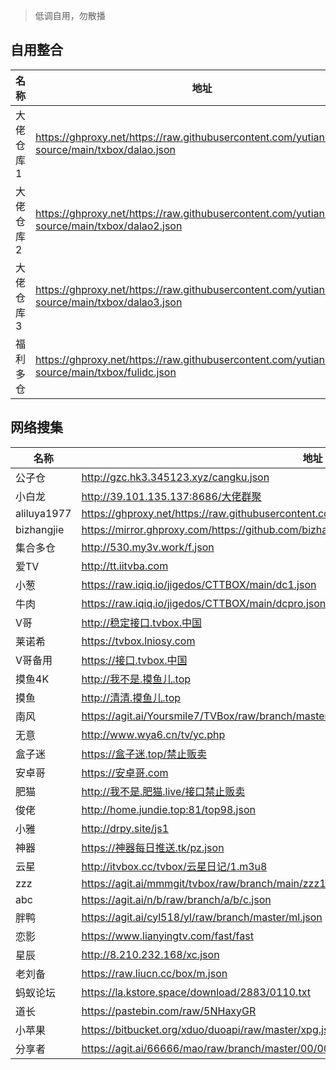 > 低调自用，勿散播

## 自用整合

|  名称    |  地址                    |
|----------| ------------------------|
|大佬仓库1 | https://ghproxy.net/https://raw.githubusercontent.com/yutian81/data-source/main/txbox/dalao.json   |
|大佬仓库2 | https://ghproxy.net/https://raw.githubusercontent.com/yutian81/data-source/main/txbox/dalao2.json  |
|大佬仓库3 | https://ghproxy.net/https://raw.githubusercontent.com/yutian81/data-source/main/txbox/dalao3.json  |
|福利多仓  | https://ghproxy.net/https://raw.githubusercontent.com/yutian81/data-source/main/txbox/fulidc.json  |

## 网络搜集

|  名称    |  地址                    |
|----------| ------------------------|
|公子仓    |http://gzc.hk3.345123.xyz/cangku.json     |
|小白龙    |http://39.101.135.137:8686/大佬群聚     |
|aliluya1977    |https://ghproxy.net/https://raw.githubusercontent.com/aliluya1977/TVBox/master/XC.json     |
|bizhangjie  |https://mirror.ghproxy.com/https://github.com/bizhangjie/CatVodSpider/blob/main/json/index.json     |
|集合多仓  |http://530.my3v.work/f.json     |
|爱TV      |http://tt.iitvba.com     |
|小葱      |https://raw.iqiq.io/jigedos/CTTBOX/main/dc1.json     |
|牛肉      |https://raw.iqiq.io/jigedos/CTTBOX/main/dcpro.json     |
|V哥       |http://稳定接口.tvbox.中国     |
|莱诺希    |https://tvbox.lniosy.com     |
|V哥备用   |https://接口.tvbox.中国     |
|摸鱼4K    |http://我不是.摸鱼儿.top     |
|摸鱼      |http://清清.摸鱼儿.top     |
|南风      |https://agit.ai/Yoursmile7/TVBox/raw/branch/master/XC.json|
|无意      |http://www.wya6.cn/tv/yc.php     |
|盒子迷    |https://盒子迷.top/禁止贩卖 |
|安卓哥     |https://安卓哥.com     |
|肥猫      |http://我不是.肥猫.live/接口禁止贩卖 |
|俊佬      |http://home.jundie.top:81/top98.json |
|小雅      |http://drpy.site/js1 |  
|神器      |https://神器每日推送.tk/pz.json |  
|云星      |http://itvbox.cc/tvbox/云星日记/1.m3u8 |
|zzz       |https://agit.ai/mmmgit/tvbox/raw/branch/main/zzz1.json | 
|abc       |https://agit.ai/n/b/raw/branch/a/b/c.json |  
|胖鸭       |https://agit.ai/cyl518/yl/raw/branch/master/ml.json |  
|恋影       |https://www.lianyingtv.com/fast/fast |  
|星辰       |http://8.210.232.168/xc.json |  
|老刘备     |https://raw.liucn.cc/box/m.json |  
|蚂蚁论坛     |https://la.kstore.space/download/2883/0110.txt |  
|道长       |https://pastebin.com/raw/5NHaxyGR |  
|小苹果     |https://bitbucket.org/xduo/duoapi/raw/master/xpg.json |  
|分享者     |https://agit.ai/66666/mao/raw/branch/master/00/000.m3u8 |  
